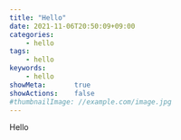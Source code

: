 ```yaml
---
title: "Hello"
date: 2021-11-06T20:50:09+09:00
categories:
    - hello
tags:
    - hello
keywords:
    - hello
showMeta:       true
showActions:    false
#thumbnailImage: //example.com/image.jpg
---
```


Hello
